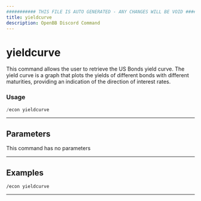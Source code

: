 ```yaml
---
########### THIS FILE IS AUTO GENERATED - ANY CHANGES WILL BE VOID ###########
title: yieldcurve
description: OpenBB Discord Command
---
```


# yieldcurve

This command allows the user to retrieve the US Bonds yield curve. The yield curve is a graph that plots the yields of different bonds with different maturities, providing an indication of the direction of interest rates.

### Usage

```python wordwrap
/econ yieldcurve
```

---

## Parameters

This command has no parameters

---

## Examples

```
/econ yieldcurve
```
---
